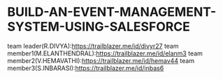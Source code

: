 # BUILD-AN-EVENT-MANAGEMENT-SYSTEM-USING-SALESFORCE
team leader(R.DIVYA):https://trailblazer.me/id/divyr27
team member1(M.ELANTHENDRAL):https://trailblazer.me/id/elanm3
team member2(V.HEMAVATHI):https://trailblazer.me/id/hemav44
team member3(S.INBARASI):https://trailblazer.me/id/inbas6
